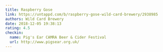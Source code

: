 ```yaml
---
title: Raspberry Gose
link: https://untappd.com/b/raspberry-gose-wild-card-brewery/2938985
authors: Wild Card Brewery
date: 2018-12-05 19:38:13
rating: 4.5
checkin:
  name: Pig's Ear CAMRA Beer & Cider Festival
  url: http://www.pigsear.org.uk/
---
```

